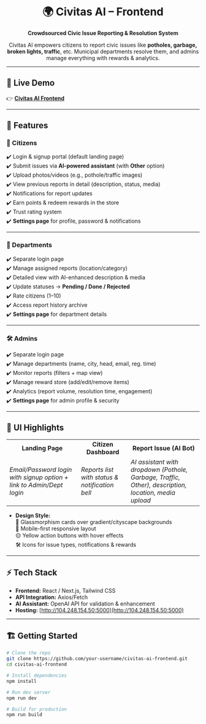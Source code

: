 <h1 align="center">🌍 Civitas AI – Frontend</h1>  
<p align="center"><b>Crowdsourced Civic Issue Reporting & Resolution System</b></p>  

<p align="center">
Civitas AI empowers citizens to report civic issues like <b>potholes, garbage, broken lights, traffic</b>, etc.  
Municipal departments resolve them, and admins manage everything with rewards & analytics.  
</p>  

---

## 🔗 Live Demo  
👉 **[Civitas AI Frontend](http://104.248.154.50:5000)**  

---

## 🚀 Features  

### 👤 Citizens  
✔️ Login & signup portal (default landing page)  
✔️ Submit issues via **AI-powered assistant** (with **Other** option)  
✔️ Upload photos/videos (e.g., pothole/traffic images)  
✔️ View previous reports in detail (description, status, media)  
✔️ Notifications for report updates  
✔️ Earn points & redeem rewards in the store  
✔️ Trust rating system  
✔️ **Settings page** for profile, password & notifications  

---

### 🏢 Departments  
✔️ Separate login page  
✔️ Manage assigned reports (location/category)  
✔️ Detailed view with AI-enhanced description & media  
✔️ Update statuses → **Pending / Done / Rejected**  
✔️ Rate citizens (1–10)  
✔️ Access report history archive  
✔️ **Settings page** for department details  

---

### 🛠️ Admins  
✔️ Separate login page  
✔️ Manage departments (name, city, head, email, reg. time)  
✔️ Monitor reports (filters + map view)  
✔️ Manage reward store (add/edit/remove items)  
✔️ Analytics (report volume, resolution time, engagement)  
✔️ **Settings page** for admin profile & security  

---

## 🎨 UI Highlights  

<table>
<tr>
<td align="center"><b>Landing Page</b></td>
<td align="center"><b>Citizen Dashboard</b></td>
<td align="center"><b>Report Issue (AI Bot)</b></td>
</tr>
<tr>
<td><i>Email/Password login with signup option + link to Admin/Dept login</i></td>
<td><i>Reports list with status & notification bell</i></td>
<td><i>AI assistant with dropdown (Pothole, Garbage, Traffic, Other), description, location, media upload</i></td>
</tr>
</table>  

- **Design Style:**  
  🎨 Glassmorphism cards over gradient/cityscape backgrounds  
  📱 Mobile-first responsive layout  
  🟡 Yellow action buttons with hover effects  
  🛠️ Icons for issue types, notifications & rewards  

---

## ⚡ Tech Stack  
- **Frontend:** React / Next.js, Tailwind CSS  
- **API Integration:** Axios/Fetch  
- **AI Assistant:** OpenAI API for validation & enhancement  
- **Hosting:** [http://104.248.154.50:5000](http://104.248.154.50:5000)  

---

## 🏗️ Getting Started  

```bash
# Clone the repo
git clone https://github.com/your-username/civitas-ai-frontend.git
cd civitas-ai-frontend

# Install dependencies
npm install

# Run dev server
npm run dev

# Build for production
npm run build
